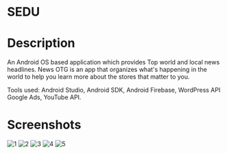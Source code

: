 # SEDU
# Description
An Android OS based application which provides Top world and local news headlines. News OTG is an app that organizes what's happening in the world to help you learn more about the stores that matter to you.

Tools used: Android Studio, Android SDK, Android Firebase, WordPress API Google Ads, YouTube API.

# Screenshots
![1](https://user-images.githubusercontent.com/71029952/100356628-7dee0a80-3019-11eb-99c3-2704e4545d2e.jpg) ![2](https://user-images.githubusercontent.com/71029952/100356635-80e8fb00-3019-11eb-91ea-ff8121e77ea1.jpg) ![3](https://user-images.githubusercontent.com/71029952/100356639-821a2800-3019-11eb-8409-77d4789a85d5.jpg) ![4](https://user-images.githubusercontent.com/71029952/100356664-88100900-3019-11eb-8e46-897cdcf5448d.jpg) ![5](https://user-images.githubusercontent.com/71029952/100356669-8b0af980-3019-11eb-99dd-5d3624c7d826.jpg)





